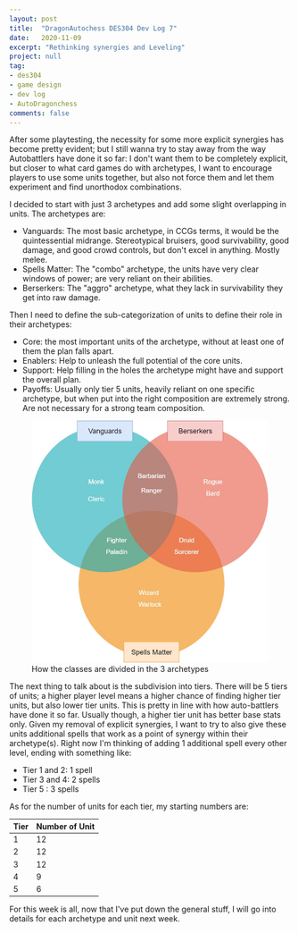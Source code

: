 ```yaml
---
layout: post
title:  "DragonAutochess DES304 Dev Log 7"
date:   2020-11-09
excerpt: "Rethinking synergies and Leveling"
project: null
tag:
- des304
- game design
- dev log
- AutoDragonchess
comments: false
---
```

After some playtesting, the necessity for some more explicit synergies has become pretty evident; but I still wanna try to stay away from the way Autobattlers have done it so far: I don't want them to be completely explicit, but closer to what card games do with archetypes, I want to encourage players to use some units together, but also not force them and let them experiment and find unorthodox combinations.

I decided to start with just 3 archetypes and add some slight overlapping in units. The archetypes are:

- Vanguards: The most basic archetype, in CCGs terms, it would be the quintessential midrange. Stereotypical bruisers, good survivability, good damage, and good crowd controls, but don't excel in anything. Mostly melee.
- Spells Matter: The "combo" archetype, the units have very clear windows of power; are very reliant on their abilities.
- Berserkers: The "aggro" archetype, what they lack in survivability they get into raw damage.

Then I need to define the sub-categorization of units to define their role in their archetypes:

- Core: the most important units of the archetype, without at least one of them the plan falls apart.
- Enablers: Help to unleash the full potential of the core units.
- Support: Help filling in the holes the archetype might have and support the overall plan.
- Payoffs: Usually only tier 5 units, heavily reliant on one specific archetype, but when put into the right composition are extremely strong. Are not necessary for a strong team composition.

<figure>
    <a href="/assets/img/archetypes_diagramm.jpg"><img src="/assets/img/archetypes_diagramm.jpg"></a>
    <figcaption>How the classes are divided in the 3 archetypes</figcaption>
</figure>

The next thing to talk about is the subdivision into tiers.
There will be 5 tiers of units; a higher player level means a higher chance of finding higher tier units, but also lower tier units. This is pretty in line with how auto-battlers have done it so far.
Usually though, a higher tier unit has better base stats only. Given my removal of explicit synergies, I want to try to also give these units additional spells that work as a point of synergy within their archetype(s).
Right now I'm thinking of adding 1 additional spell every other level, ending with something like:

- Tier 1 and 2: 1 spell
- Tier 3 and 4: 2 spells
- Tier 5 : 3 spells

As for the number of units for each tier, my starting numbers are:

|Tier|Number of Unit|
|---|---|
|1|12|
|2|12|
|3|12|
|4|9|
|5|6|

For this week is all, now that I've put down the general stuff, I will go into details for each archetype and unit next week.